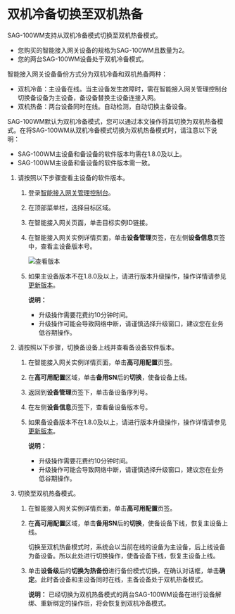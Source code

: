 # 双机冷备切换至双机热备

SAG-100WM支持从双机冷备模式切换至双机热备模式。

-   您购买的智能接入网关设备的规格为SAG-100WM且数量为2。
-   您的两台SAG-100WM设备处于双机冷备模式。

智能接入网关设备备份方式分为双机冷备和双机热备两种：

-   双机冷备：主设备在线。当主设备发生故障时，需在智能接入网关管理控制台切换备设备为主设备，备设备替换主设备连接入网。
-   双机热备：两台设备同时在线。自动检测，自动切换主备设备。

SAG-100WM默认为双机冷备模式，您可以通过本文操作将其切换为双机热备模式。在将SAG-100WM从双机冷备模式切换为双机热备模式时，请注意以下说明：

-   SAG-100WM主设备和备设备的软件版本均需在1.8.0及以上。
-   SAG-100WM主设备和备设备的软件版本需一致。

1.  请按照以下步骤查看主设备的软件版本。

    1.  登录[智能接入网关管理控制台](https://smartag.console.aliyun.com)。

    2.  在顶部菜单栏，选择目标区域。

    3.  在智能接入网关页面，单击目标实例ID链接。

    4.  在智能接入网关实例详情页面，单击**设备管理**页签，在左侧**设备信息**页签中，查看主设备版本号。

        ![查看版本](https://static-aliyun-doc.oss-cn-hangzhou.aliyuncs.com/assets/img/zh-CN/2819573951/p129792.png)

    5.  如果主设备版本不在1.8.0及以上，请进行版本升级操作，操作详情请参见[更新版本](/intl.zh-CN/配置指南/设备配置/设备绑定/更新版本.md)。

        **说明：**

        -   升级操作需要花费约10分钟时间。
        -   升级操作可能会导致网络中断，请谨慎选择升级窗口，建议您在业务低谷期操作。
2.  请按照以下步骤，切换备设备上线并查看备设备软件版本。

    1.  在智能接入网关实例详情页面，单击**高可用配置**页签。

    2.  在**高可用配置**区域，单击**备用SN**后的**切换**，使备设备上线。

    3.  返回到**设备管理**页签下，单击备设备序列号。

    4.  在左侧**设备信息**页签下，查看备设备版本号。

    5.  如果备设备版本不在1.8.0及以上，请进行版本升级操作，操作详情请参见[更新版本](/intl.zh-CN/配置指南/设备配置/设备绑定/更新版本.md)。

        **说明：**

        -   升级操作需要花费约10分钟时间。
        -   升级操作可能会导致网络中断，请谨慎选择升级窗口，建议您在业务低谷期操作。
3.  切换至双机热备模式。

    1.  在智能接入网关实例详情页面，单击**高可用配置**页签。

    2.  在**高可用配置**区域，单击**备用SN**后的**切换**，使备设备下线，恢复主设备上线。

        切换至双机热备模式时，系统会以当前在线的设备为主设备，后上线设备为备设备。所以此处进行切换操作，使备设备下线，恢复主设备上线。

    3.  单击**设备级**后的**切换为热备份**进行备份模式切换，在确认对话框，单击**确定**。此时备设备和主设备同时在线，主备设备处于双机热备模式。

        **说明：** 已经切换为双机热备模式的两台SAG-100WM设备在进行设备解绑、重新绑定的操作后，将会恢复到双机冷备模式。


